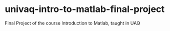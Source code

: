 # univaq-intro-to-matlab-final-project
Final Project of the course Introduction to Matlab, taught in UAQ
